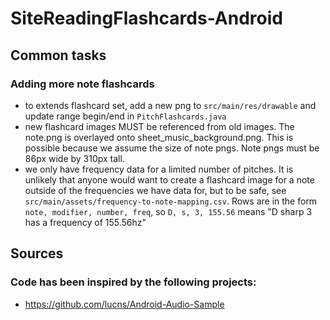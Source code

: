 # SiteReadingFlashcards-Android

## Common tasks
### Adding more note flashcards
- to extends flashcard set, add a new png to `src/main/res/drawable` and update range begin/end in `PitchFlashcards.java`
- new flashcard images MUST be referenced from old images. The note.png is overlayed onto sheet_music_background.png.  This is possible because we assume the size of note pngs.  Note pngs must be 86px wide by 310px tall.
- we only have frequency data for a limited number of pitches.  It is unlikely that anyone would want to create a flashcard image for a note outside of the frequencies we have data for, but to be safe, see `src/main/assets/frequency-to-note-mapping.csv`.  Rows are in the form `note, modifier, number, freq`, so `D, s, 3, 155.56` means "D sharp 3 has a frequency of 155.56hz"

## Sources
### Code has been inspired by the following projects:
- https://github.com/lucns/Android-Audio-Sample
